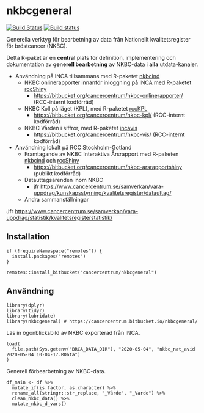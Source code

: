 nkbcgeneral
===========

[![Build
Status](https://travis-ci.com/oc1lojo/nkbcgeneral.svg?branch=master)](https://travis-ci.com/oc1lojo/nkbcgeneral)
[![Build
status](https://ci.appveyor.com/api/projects/status/6sejow2uewcd5t03/branch/master?svg=true)](https://ci.appveyor.com/project/oc1lojo/nkbcgeneral/branch/master)

Generella verktyg för bearbetning av data från Nationellt
kvalitetsregister för bröstcancer (NKBC).

Detta R-paket är en **central** plats för definition, implementering och
dokumentation av **generell bearbetning** av NKBC-data i **alla**
utdata-kanaler.

-   Användning på INCA tillsammans med R-paketet
    [nkbcind](https://cancercentrum.bitbucket.io/nkbcind)
    -   NKBC onlinerapporter innanför inloggning på INCA med R-paketet
        [rccShiny](https://cancercentrum.bitbucket.io/rccshiny)
        -   <https://bitbucket.org/cancercentrum/nkbc-onlinerapporter/>
            (RCC-internt kodförråd)
    -   NKBC Koll på läget (KPL), med R-paketet
        [rccKPL](https://bitbucket.org/cancercentrum/rcckpl)
        -   <https://bitbucket.org/cancercentrum/nkbc-kpl/> (RCC-internt
            kodförråd)
    -   NKBC Vården i siffror, med R-paketet
        [incavis](https://bitbucket.org/cancercentrum/incavis)
        -   <https://bitbucket.org/cancercentrum/nkbc-vis/> (RCC-internt
            kodförråd)
-   Användning lokalt på RCC Stockholm-Gotland
    -   Framtagande av NKBC Interaktiva Årsrapport med R-paketen
        [nkbcind](https://bitbucket.org/cancercentrum/nkbcind) och
        [rccShiny](https://bitbucket.org/cancercentrum/rccshiny)
        -   <https://bitbucket.org/cancercentrum/nkbc-arsrapportshiny>
            (publikt kodförråd)
    -   Datauttagsärenden inom NKBC
        -   jfr
            <https://www.cancercentrum.se/samverkan/vara-uppdrag/kunskapsstyrning/kvalitetsregister/datauttag/>
    -   Andra sammanställningar

Jfr
<https://www.cancercentrum.se/samverkan/vara-uppdrag/statistik/kvalitetsregisterstatistik/>

Installation
------------

``` {.r}
if (!requireNamespace("remotes")) {
  install.packages("remotes")
}

remotes::install_bitbucket("cancercentrum/nkbcgeneral")
```

Användning
----------

``` {.r}
library(dplyr)
library(tidyr)
library(lubridate)
library(nkbcgeneral) # https://cancercentrum.bitbucket.io/nkbcgeneral/
```

Läs in ögonblicksbild av NKBC exporterad från INCA.

``` {.r}
load(
  file.path(Sys.getenv("BRCA_DATA_DIR"), "2020-05-04", "nkbc_nat_avid 2020-05-04 10-04-17.RData")
)
```

Generell förbearbetning av NKBC-data.

``` {.r}
df_main <- df %>%
  mutate_if(is.factor, as.character) %>%
  rename_all(stringr::str_replace, "_Värde", "_Varde") %>%
  clean_nkbc_data() %>%
  mutate_nkbc_d_vars()
```
